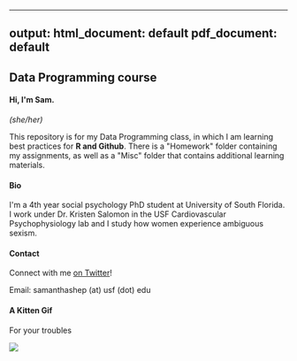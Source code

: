 <!-- Great work! Just a few comments below. -->

<!-- Regular md files don't respect YAML metadata (like your output formats below), so only use those when you are writing an _Rmd_ file. -->
---
output:
  html_document: default
  pdf_document: default
---

<!-- Place a blank line between paragraphs, headings, starts and ends of lists, etc. to ensure that output gets formatted correctly. -->

## Data Programming course

#### Hi, I'm Sam.

*(she/her)*


This repository is for my Data Programming class, in which I am learning best practices for **R and Github**.
There is a "Homework" folder containing my assignments, as well as a "Misc" folder that contains additional learning materials.

#### Bio

I'm a 4th year social psychology PhD student at University of South Florida. I work under Dr. Kristen Salomon in the USF Cardiovascular Psychophysiology lab and I study how women experience ambiguous sexism.

#### Contact

Connect with me [on Twitter](https://twitter.com/SamLShep)!

Email: samanthashep (at) usf (dot) edu


#### A Kitten Gif
For your troubles

![](https://i.giphy.com/media/hvS1eKlR75hMr0l7VJ/giphy.webp)
